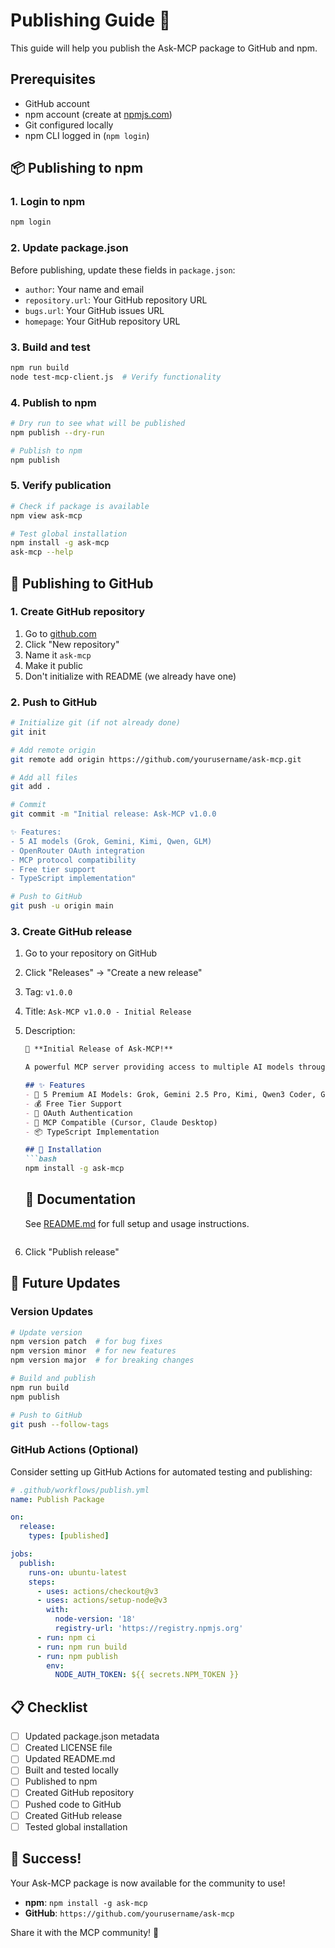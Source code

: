 # Publishing Guide 🚀

This guide will help you publish the Ask-MCP package to GitHub and npm.

## Prerequisites

- GitHub account
- npm account (create at [npmjs.com](https://npmjs.com))
- Git configured locally
- npm CLI logged in (`npm login`)

## 📦 Publishing to npm

### 1. Login to npm
```bash
npm login
```

### 2. Update package.json
Before publishing, update these fields in `package.json`:
- `author`: Your name and email
- `repository.url`: Your GitHub repository URL
- `bugs.url`: Your GitHub issues URL
- `homepage`: Your GitHub repository URL

### 3. Build and test
```bash
npm run build
node test-mcp-client.js  # Verify functionality
```

### 4. Publish to npm
```bash
# Dry run to see what will be published
npm publish --dry-run

# Publish to npm
npm publish
```

### 5. Verify publication
```bash
# Check if package is available
npm view ask-mcp

# Test global installation
npm install -g ask-mcp
ask-mcp --help
```

## 🐙 Publishing to GitHub

### 1. Create GitHub repository
1. Go to [github.com](https://github.com)
2. Click "New repository"
3. Name it `ask-mcp`
4. Make it public
5. Don't initialize with README (we already have one)

### 2. Push to GitHub
```bash
# Initialize git (if not already done)
git init

# Add remote origin
git remote add origin https://github.com/yourusername/ask-mcp.git

# Add all files
git add .

# Commit
git commit -m "Initial release: Ask-MCP v1.0.0

✨ Features:
- 5 AI models (Grok, Gemini, Kimi, Qwen, GLM)
- OpenRouter OAuth integration
- MCP protocol compatibility
- Free tier support
- TypeScript implementation"

# Push to GitHub
git push -u origin main
```

### 3. Create GitHub release
1. Go to your repository on GitHub
2. Click "Releases" → "Create a new release"
3. Tag: `v1.0.0`
4. Title: `Ask-MCP v1.0.0 - Initial Release`
5. Description:
   ```markdown
   🎉 **Initial Release of Ask-MCP!**
   
   A powerful MCP server providing access to multiple AI models through OpenRouter.
   
   ## ✨ Features
   - 🎯 5 Premium AI Models: Grok, Gemini 2.5 Pro, Kimi, Qwen3 Coder, GLM-4.5
   - 💰 Free Tier Support
   - 🔐 OAuth Authentication
   - 🔌 MCP Compatible (Cursor, Claude Desktop)
   - 📦 TypeScript Implementation
   
   ## 🚀 Installation
   ```bash
   npm install -g ask-mcp
   ```
   
   ## 📖 Documentation
   See [README.md](README.md) for full setup and usage instructions.
   ```
6. Click "Publish release"

## 🔄 Future Updates

### Version Updates
```bash
# Update version
npm version patch  # for bug fixes
npm version minor  # for new features
npm version major  # for breaking changes

# Build and publish
npm run build
npm publish

# Push to GitHub
git push --follow-tags
```

### GitHub Actions (Optional)
Consider setting up GitHub Actions for automated testing and publishing:

```yaml
# .github/workflows/publish.yml
name: Publish Package

on:
  release:
    types: [published]

jobs:
  publish:
    runs-on: ubuntu-latest
    steps:
      - uses: actions/checkout@v3
      - uses: actions/setup-node@v3
        with:
          node-version: '18'
          registry-url: 'https://registry.npmjs.org'
      - run: npm ci
      - run: npm run build
      - run: npm publish
        env:
          NODE_AUTH_TOKEN: ${{ secrets.NPM_TOKEN }}
```

## 📋 Checklist

- [ ] Updated package.json metadata
- [ ] Created LICENSE file
- [ ] Updated README.md
- [ ] Built and tested locally
- [ ] Published to npm
- [ ] Created GitHub repository
- [ ] Pushed code to GitHub
- [ ] Created GitHub release
- [ ] Tested global installation

## 🎉 Success!

Your Ask-MCP package is now available for the community to use!

- **npm**: `npm install -g ask-mcp`
- **GitHub**: `https://github.com/yourusername/ask-mcp`

Share it with the MCP community! 🚀
